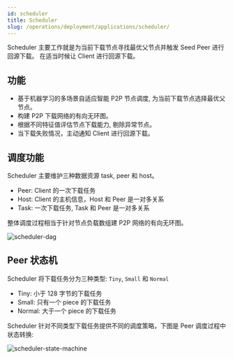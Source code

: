 ```yaml
---
id: scheduler
title: Scheduler
slug: /operations/deployment/applications/scheduler/
---
```


Scheduler 主要工作就是为当前下载节点寻找最优父节点并触发 Seed Peer 进行回源下载。
在适当时候让 Client 进行回源下载。

## 功能

- 基于机器学习的多场景自适应智能 P2P 节点调度, 为当前下载节点选择最优父节点。
- 构建 P2P 下载网络的有向无环图。
- 根据不同特征值评估节点下载能力, 剔除异常节点。
- 当下载失败情况，主动通知 Client 进行回源下载。

## 调度功能

Scheduler 主要维护三种数据资源 task, peer 和 host。

- Peer: Client 的一次下载任务
- Host: Client 的主机信息，Host 和 Peer 是一对多关系
- Task: 一次下载任务, Task 和 Peer 是一对多关系

整体调度过程相当于针对节点负载数组建 P2P 网络的有向无环图。

![scheduler-dag](../../../resource/architecture/scheduler-dag.png)

## Peer 状态机

Scheduler 将下载任务分为三种类型: `Tiny`, `Small` 和 `Normal`

- Tiny: 小于 128 字节的下载任务
- Small: 只有一个 piece 的下载任务
- Normal: 大于一个 piece 的下载任务

Scheduler 针对不同类型下载任务提供不同的调度策略，下图是 Peer 调度过程中状态转换:

![scheduler-state-machine](../../../resource/architecture/scheduler-state-machine.jpg)
